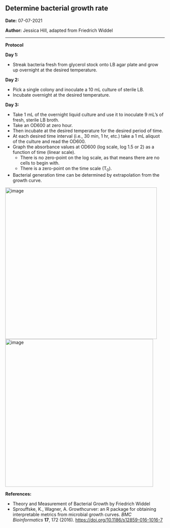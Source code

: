 ## Determine bacterial growth rate

**Date:** 07-07-2021

**Author:** Jessica Hill, adapted from Friedrich Widdel

--- 

**Protocol**

**Day 1:**

- Streak bacteria fresh from glycerol stock onto LB agar plate and grow up overnight at the desired temperature. 

**Day 2:**

- Pick a single colony and inoculate a 10 mL culture of sterile LB. 
- Incubate overnight at the desired temperature. 

**Day 3:**

- Take 1 mL of the overnight liquid culture and use it to inoculate 9 mL’s of fresh, sterile LB broth. 
- Take an OD600 at zero hour.
- Then incubate at the desired temperature for the desired period of time. 
- At each desired time interval (i.e., 30 min, 1 hr, etc.) take a 1 mL aliquot of the culture and read the OD600. 
- Graph the absorbance values at OD600 (log scale, log 1.5 or 2) as a function of time (linear scale).
  - There is no zero-point on the log scale, as that means there are no cells to begin with.
  - There is a zero-point on the time scale (T<sub>0</sub>).
- Bacterial generation time can be determined by extrapolation from the growth curve. 


<img width="479" alt="image" src="https://github.com/jesshill/Onish_lab/assets/41451575/00b6be9b-1e46-43e4-b26d-4c81b0fcb446">


<img width="467" alt="image" src="https://github.com/jesshill/Onish_lab/assets/41451575/40b40c5a-d96e-4a83-9ce7-4741fd728780">


**References:**

- Theory and Measurement of Bacterial Growth by Friedrich Widdel
- Sprouffske, K., Wagner, A. Growthcurver: an R package for obtaining interpretable metrics from microbial growth curves. *BMC Bioinformatics* **17**, 172 (2016). <https://doi.org/10.1186/s12859-016-1016-7>
